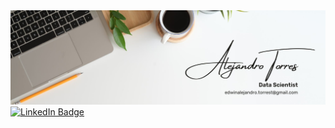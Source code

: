 <div id="header" align="center">
  <img decoding="async" src="https://github.com/EdwinAlejo25/EdwinAlejo25/blob/main/White%20Minimalist%20Profile%20LinkedIn%20Banner.jpg" width="800"/>
</div>

<a href="https://www.linkedin.com/in/edwin-torrestorres93/">
    <img src="https://img.shields.io/badge/LinkedIn-0077B5?style=for-the-badge&logo=linkedin&logoColor=white" alt="LinkedIn Badge" width="150"/>
  </a>
</div>
